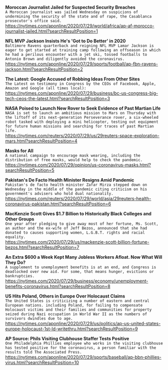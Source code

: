 **Moroccan Journalist Jailed for Suspected Security Breaches**\
`A Moroccan journalist was jailed Wednesday on suspicions of undermining the security of the state and of rape, the Casablanca prosecutor's office said. `\
https://nytimes.com/aponline/2020/07/29/world/africa/ap-af-morocco-journalist-jailed.html?searchResultPosition=1

**NFL MVP Jackson Insists He's 'Got to Do Better' in 2020**\
`Baltimore Ravens quarterback and reigning NFL MVP Lamar Jackson is eager to get started at training camp following an offseason in which he had a perilous encounter with a jet ski, tossed footballs to Antonio Brown and diligently avoided the coronavirus.`\
https://nytimes.com/aponline/2020/07/29/sports/football/ap-fbn-ravens-jackson.html?searchResultPosition=2

**The Latest: Google Accused of Robbing Ideas From Other Sites**\
`The Latest on testimony in Congress by the CEOs of Facebook, Apple, Amazon and Google (all times local):`\
https://nytimes.com/aponline/2020/07/29/business/bc-us-congress-big-tech-ceos-the-latest.html?searchResultPosition=3

**NASA Poised to Launch New Rover to Seek Evidence of Past Martian Life**\
`NASA is set to launch an ambitious mission to Mars on Thursday with the liftoff of its next-generation Perseverance rover, a six-wheeled robot tasked with deploying a mini helicopter, testing out equipment for future human missions and searching for traces of past Martian life.`\
https://nytimes.com/reuters/2020/07/29/us/29reuters-space-exploration-mars.html?searchResultPosition=4

**Masks for All**\
`A national campaign to encourage mask wearing, including the distribution of free masks, would help to check the pandemic.`\
https://nytimes.com/2020/07/29/opinion/us-coronavirus-masks.html?searchResultPosition=5

**Pakistan's De Facto Health Minister Resigns Amid Pandemic**\
`Pakistan's de facto health minister Zafar Mirza stepped down on Wednesday in the middle of the pandemic citing criticism on his government's advisers who hold dual nationality.`\
https://nytimes.com/reuters/2020/07/29/world/asia/29reuters-health-coronavirus-pakistan.html?searchResultPosition=6

**MacKenzie Scott Gives $1.7 Billion to Historically Black Colleges and Other Groups**\
`One year after pledging to give away most of her fortune, Ms. Scott, an author and the ex-wife of Jeff Bezos, announced that she had donated to causes supporting women, L.G.B.T. rights and racial equality.`\
https://nytimes.com/2020/07/29/us/mackenzie-scott-billion-fortune-bezos.html?searchResultPosition=7

**An Extra $600 a Week Kept Many Jobless Workers Afloat. Now What Will They Do?**\
`A supplement to unemployment benefits is at an end, and Congress is deadlocked over new aid. For some, that means hunger, evictions or bankruptcies.`\
https://nytimes.com/2020/07/29/business/economy/unemployment-benefits-coronavirus.html?searchResultPosition=8

**US Hits Poland, Others in Europe Over Holocaust Claims**\
`The United States is criticizing a number of eastern and central European nations. including Poland, for failing to compensate Holocaust victims and their families and communities for property seized during Nazi occupation in World War II as the numbers of survivors dwindles due to age.`\
https://nytimes.com/aponline/2020/07/29/us/politics/ap-us-united-states-europe-holocaust-1st-ld-writethru.html?searchResultPosition=9

**AP Source: Phils Visiting Clubhouse Staffer Tests Positive**\
`One Philadelphia Phillies employee who works in the visiting clubhouse has tested positive for the coronavirus, a person familiar with the results told The Associated Press.`\
https://nytimes.com/aponline/2020/07/29/sports/baseball/ap-bbn-phillies-virus.html?searchResultPosition=10

